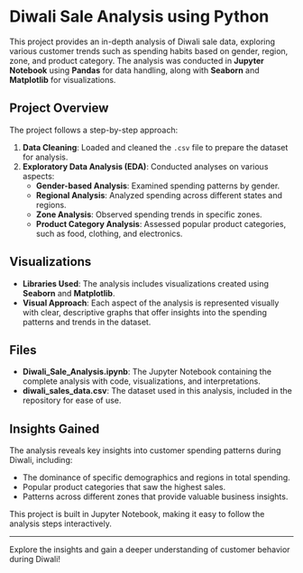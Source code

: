 # Diwali Sale Analysis using Python

This project provides an in-depth analysis of Diwali sale data, exploring various customer trends such as spending habits based on gender, region, zone, and product category. The analysis was conducted in **Jupyter Notebook** using **Pandas** for data handling, along with **Seaborn** and **Matplotlib** for visualizations.

## Project Overview
The project follows a step-by-step approach:
1. **Data Cleaning**: Loaded and cleaned the `.csv` file to prepare the dataset for analysis.
2. **Exploratory Data Analysis (EDA)**: Conducted analyses on various aspects:
   - **Gender-based Analysis**: Examined spending patterns by gender.
   - **Regional Analysis**: Analyzed spending across different states and regions.
   - **Zone Analysis**: Observed spending trends in specific zones.
   - **Product Category Analysis**: Assessed popular product categories, such as food, clothing, and electronics.

## Visualizations
- **Libraries Used**: The analysis includes visualizations created using **Seaborn** and **Matplotlib**.
- **Visual Approach**: Each aspect of the analysis is represented visually with clear, descriptive graphs that offer insights into the spending patterns and trends in the dataset.

## Files
- **Diwali_Sale_Analysis.ipynb**: The Jupyter Notebook containing the complete analysis with code, visualizations, and interpretations.
- **diwali_sales_data.csv**: The dataset used in this analysis, included in the repository for ease of use.

## Insights Gained
The analysis reveals key insights into customer spending patterns during Diwali, including:
- The dominance of specific demographics and regions in total spending.
- Popular product categories that saw the highest sales.
- Patterns across different zones that provide valuable business insights.

This project is built in Jupyter Notebook, making it easy to follow the analysis steps interactively.

---

Explore the insights and gain a deeper understanding of customer behavior during Diwali!
